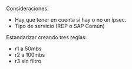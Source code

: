 

Consideraciones:
- Hay que tener en cuenta si hay o no un ipsec.
- Tipo de servicio (RDP o SAP Común)

Estandarizar creando tres reglas:
- r1 a 50mbs
- r2 a 100mbs
- r3 sin filtro
